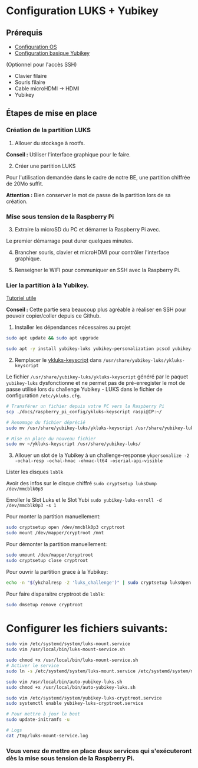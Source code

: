 # Configuration LUKS + Yubikey

## Prérequis

* [Configuration OS](1_configuration_os.md)
* [Configuration basique Yubikey](2_yubikey_basic_configuration.md)

(Optionnel pour l'accès SSH)
* Clavier filaire
* Souris filaire
* Cable microHDMI -> HDMI
* Yubikey

## Étapes de mise en place

### Création de la partition LUKS

1. Allouer du stockage à rootfs.

**Conseil :** Utiliser l'interface graphique pour le faire.

2. Créer une partition LUKS

Pour l'utilisation demandée dans le cadre de notre BE, une partition chiffrée de 20Mo suffit.

**Attention :** Bien conserver le mot de passe de la partition lors de sa création.

### Mise sous tension de la Raspberry Pi

3. Extraire la microSD du PC et démarrer la Raspberry Pi avec.

Le premier démarrage peut durer quelques minutes.

4. Brancher souris, clavier et microHDMI pour contrôler l'interface graphique.

5. Renseigner le WIFI pour communiquer en SSH avec la Raspberry Pi.

### Lier la partition à la Yubikey.

[Tutoriel utile](https://quentin.demouliere.eu/sysadmin/2024/12/04/luks-yubi.html)

**Conseil :** Cette partie sera beaucoup plus agréable à réaliser en SSH pour pouvoir copier/coller depuis ce Github.

1. Installer les dépendances nécessaires au projet
```bash
sudo apt update && sudo apt upgrade
```

```bash
sudo apt -y install yubikey-luks yubikey-personalization pcscd yubikey-manager vim libpam-u2f wget gnupg2 gnupg-agent dirmngr cryptsetup scdaemon
```

2. Remplacer le [ykluks-keyscript](../raspberry_pi_config/conf/ykluks-keyscript) dans `/usr/share/yubikey-luks/ykluks-keyscript`

Le fichier `/usr/share/yubikey-luks/ykluks-keyscript` généré par le paquet `yubikey-luks` dysfonctionne et ne permet pas de pré-enregister le mot de passe utilisé lors du challenge Yubikey - LUKS dans le fichier de configuration `/etc/ykluks.cfg`.


```bash
# Transférer un fichier depuis votre PC vers la Raspberry Pi
scp ./docs/raspberry_pi_config/ykluks-keyscript raspi@IP:~/

# Renomage du fichier déprécié
sudo mv /usr/share/yubikey-luks/ykluks-keyscript /usr/share/yubikey-luks/ykluks-keyscript.old

# Mise en place du nouveau fichier
sudo mv ~/ykluks-keyscript /usr/share/yubikey-luks/
```

3. Allouer un slot de la Yubikey à un challenge-response `ykpersonalize -2 -ochal-resp -ochal-hmac -ohmac-lt64 -oserial-api-visible`

Lister les disques `lsblk`

Avoir des infos sur le disque chiffré `sudo cryptsetup luksDump /dev/mmcblk0p3`

Enroller le Slot Luks et le Slot Yubi `sudo yubikey-luks-enroll -d /dev/mmcblk0p3 -s 1`

Pour monter la partition manuellement:
```bash
sudo cryptsetup open /dev/mmcblk0p3 cryptroot
sudo mount /dev/mapper/cryptroot /mnt
```

Pour démonter la partition manuellement:
```bash
sudo umount /dev/mapper/cryptroot 
sudo cryptsetup close cryptroot
```

Pour ouvrir la partition grace à la Yubikey:
```bash
echo -n "$(ykchalresp -2 'luks_challenge')" | sudo cryptsetup luksOpen --key-file=- /dev/mmcblk0p3 cryptroot
```

Pour faire disparaitre cryptroot de `lsblk`:
```bash
sudo dmsetup remove cryptroot
``` 

# Configurer les fichiers suivants:

```bash
sudo vim /etc/systemd/system/luks-mount.service
sudo vim /usr/local/bin/luks-mount-service.sh

sudo chmod +x /usr/local/bin/luks-mount-service.sh
# Activer le service
sudo ln -s /etc/systemd/system/luks-mount.service /etc/systemd/system/multi-user.target.wants/

sudo vim /usr/local/bin/auto-yubikey-luks.sh
sudo chmod +x /usr/local/bin/auto-yubikey-luks.sh

sudo vim /etc/systemd/system/yubikey-luks-cryptroot.service
sudo systemctl enable yubikey-luks-cryptroot.service

# Pour mettre à jour le boot
sudo update-initramfs -u

# Logs
cat /tmp/luks-mount-service.log
```

### Vous venez de mettre en place deux services qui s'exécuteront dès la mise sous tension de la Raspberry Pi. 